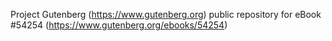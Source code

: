 Project Gutenberg (https://www.gutenberg.org) public repository for
eBook #54254 (https://www.gutenberg.org/ebooks/54254)
